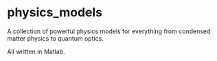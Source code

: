 # physics_models

A collection of powerful physics models for everything from condensed matter physics to quantum optics.

All written in Matlab.
